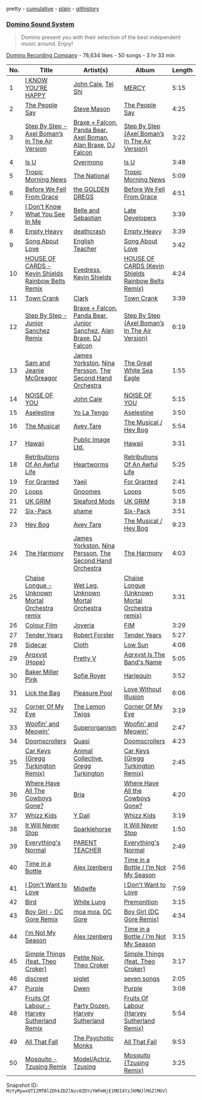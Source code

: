 pretty - [cumulative](/playlists/cumulative/2nSEYi9ueqDn2wxo1Tmceg.md) - [plain](/playlists/plain/2nSEYi9ueqDn2wxo1Tmceg) - [githistory](https://github.githistory.xyz/mackorone/spotify-playlist-archive/blob/main/playlists/plain/2nSEYi9ueqDn2wxo1Tmceg)

### [Domino Sound System](https://open.spotify.com/playlist/2nSEYi9ueqDn2wxo1Tmceg)

> Domino present you with their selection of the best independent music around\. Enjoy!

[Domino Recording Company](https://open.spotify.com/user/dominorecords) - 78,634 likes - 50 songs - 3 hr 33 min

| No. | Title | Artist(s) | Album | Length |
|---|---|---|---|---|
| 1 | [I KNOW YOU'RE HAPPY](https://open.spotify.com/track/1CqVFbRdk0DbvRsW5Dx5Cr) | [John Cale](https://open.spotify.com/artist/5MWBg16f5UYiaSlyVhzlIW), [Tei Shi](https://open.spotify.com/artist/1xcMOgFUM1IYZE22YjCvsL) | [MERCY](https://open.spotify.com/album/0kRucvv6YTD7EJ0jduNmD0) | 5:15 |
| 2 | [The People Say](https://open.spotify.com/track/51Xf6j7GapMJDWO0NXLS7T) | [Steve Mason](https://open.spotify.com/artist/4ieS1hHc74D9RXhkyoriDU) | [The People Say](https://open.spotify.com/album/0vWRvfBYsFjZZ3dxCmoGMf) | 4:25 |
| 3 | [Step By Step \- Axel Boman’s In The Air Version](https://open.spotify.com/track/4rOUCnPgp5QW9uAkAReJUa) | [Braxe + Falcon](https://open.spotify.com/artist/10sZHUBkoiCLucz4bbCEBA), [Panda Bear](https://open.spotify.com/artist/1R84VlXnFFULOsWWV8IrCQ), [Axel Boman](https://open.spotify.com/artist/59qo8jHDlC1i30HVjQQW3O), [Alan Braxe](https://open.spotify.com/artist/24JRvbKfTcF2x7c2kCCJrW), [DJ Falcon](https://open.spotify.com/artist/7mLoDOOVW8VlPUTii10xH5) | [Step By Step \(Axel Boman’s In The Air Version\)](https://open.spotify.com/album/5cOYhU6gw1uoUpLrbp6zE9) | 3:22 |
| 4 | [Is U](https://open.spotify.com/track/4Z3RGx7Be5plLoIw7i83wX) | [Overmono](https://open.spotify.com/artist/01PnN11ovfen6xUOHfNpn3) | [Is U](https://open.spotify.com/album/4jO5B8uUoYusn8Yb8iSoVo) | 3:48 |
| 5 | [Tropic Morning News](https://open.spotify.com/track/6TZ6vaiyYeMZzPef9hvnZL) | [The National](https://open.spotify.com/artist/2cCUtGK9sDU2EoElnk0GNB) | [Tropic Morning News](https://open.spotify.com/album/3XBBiy4lTb6ov7GNZZe8eJ) | 5:09 |
| 6 | [Before We Fell From Grace](https://open.spotify.com/track/0Ifom3QrLplQBsCTP5J4qX) | [the GOLDEN DREGS](https://open.spotify.com/artist/5HS4BCPnb2zYSwsmXunf8d) | [Before We Fell From Grace](https://open.spotify.com/album/7xoC815gar0ukkCYPJj36q) | 4:51 |
| 7 | [I Don't Know What You See In Me](https://open.spotify.com/track/7J5SzaSQNqs07QGps3Lj9z) | [Belle and Sebastian](https://open.spotify.com/artist/4I2BJf80C0skQpp1sQmA0h) | [Late Developers](https://open.spotify.com/album/7LJdM0B6bp0H78AN7cwqHp) | 3:39 |
| 8 | [Empty Heavy](https://open.spotify.com/track/7k7qOmiSsynXcqVNhTrHJK) | [deathcrash](https://open.spotify.com/artist/7m7gr3M1p4S92xuwXvorEH) | [Empty Heavy](https://open.spotify.com/album/5KyOCe2mY9u322n5DvfJJv) | 3:39 |
| 9 | [Song About Love](https://open.spotify.com/track/0qeupsSDLPTk2j8aU8prNI) | [English Teacher](https://open.spotify.com/artist/5H9IFTRxSICj24uxO15ScU) | [Song About Love](https://open.spotify.com/album/1Bnv0p3eZKXZw2oTvtJiHq) | 3:42 |
| 10 | [HOUSE OF CARDS \- Kevin Shields Rainbow Belts Remix](https://open.spotify.com/track/1342lydTRFUBMIcS0dTdk1) | [Eyedress](https://open.spotify.com/artist/3XxNRirzbjfLdDli06zMaB), [Kevin Shields](https://open.spotify.com/artist/6egkD3KNbPuvrNLuWpB0bM) | [HOUSE OF CARDS \(Kevin Shields Rainbow Belts Remix\)](https://open.spotify.com/album/0wxL3up90d20n6m5Tqg0YO) | 4:24 |
| 11 | [Town Crank](https://open.spotify.com/track/22vvBm5jkauc9gezTFOWxL) | [Clark](https://open.spotify.com/artist/6kic5bCjlohhDn9KzXbOta) | [Town Crank](https://open.spotify.com/album/4ucmN2JDOaWFHQ8ApgPaaY) | 3:39 |
| 12 | [Step By Step \- Junior Sanchez Remix](https://open.spotify.com/track/2ye32lVeQdG9DcakKSq0qa) | [Braxe + Falcon](https://open.spotify.com/artist/10sZHUBkoiCLucz4bbCEBA), [Panda Bear](https://open.spotify.com/artist/1R84VlXnFFULOsWWV8IrCQ), [Junior Sanchez](https://open.spotify.com/artist/31ZNfGVEEcI9CyicPVJQni), [Alan Braxe](https://open.spotify.com/artist/24JRvbKfTcF2x7c2kCCJrW), [DJ Falcon](https://open.spotify.com/artist/7mLoDOOVW8VlPUTii10xH5) | [Step By Step \(Axel Boman’s In The Air Version\)](https://open.spotify.com/album/5cOYhU6gw1uoUpLrbp6zE9) | 6:19 |
| 13 | [Sam and Jeanie McGreagor](https://open.spotify.com/track/4GZxOH1P8EdjJyEZY0SfPo) | [James Yorkston](https://open.spotify.com/artist/53aQwuzlyn4vxxUs6Edlqw), [Nina Persson](https://open.spotify.com/artist/4nHhXbMpzESguKp9QHap0c), [The Second Hand Orchestra](https://open.spotify.com/artist/452vqsM2fVxZN37P1BZEFh) | [The Great White Sea Eagle](https://open.spotify.com/album/3sE3Ya11uxwRYdeMQNkePS) | 1:55 |
| 14 | [NOISE OF YOU](https://open.spotify.com/track/1LYjD6mxYddoAymI2Qq2YY) | [John Cale](https://open.spotify.com/artist/5MWBg16f5UYiaSlyVhzlIW) | [NOISE OF YOU](https://open.spotify.com/album/20pMri0ddvWd39kpDSSjgl) | 5:15 |
| 15 | [Aselestine](https://open.spotify.com/track/2M7TQ7SQVGxLhIV43yTN8I) | [Yo La Tengo](https://open.spotify.com/artist/5hAhrnb0Ch4ODwWu4tsbpi) | [Aselestine](https://open.spotify.com/album/3YO4xzqS7a56VCkqxgsoy2) | 3:50 |
| 16 | [The Musical](https://open.spotify.com/track/5x5aqkqUDMdaFEEzuOTt7X) | [Avey Tare](https://open.spotify.com/artist/0yJolfjqzHfNbr9IoBSndu) | [The Musical / Hey Bog](https://open.spotify.com/album/2NH3n58J1Zvabciudok71a) | 5:54 |
| 17 | [Hawaii](https://open.spotify.com/track/2o9V6yNke9vPJTCSmCuqmO) | [Public Image Ltd.](https://open.spotify.com/artist/70MMkLXtue3Edj3RJhJkYp) | [Hawaii](https://open.spotify.com/album/08vmxo6IESNVrtR2Hrap7j) | 3:31 |
| 18 | [Retributions Of An Awful Life](https://open.spotify.com/track/7izjWViB7fRzSXuKGoYc6C) | [Heartworms](https://open.spotify.com/artist/1slmc4uUMOsz7J3pQqeWPP) | [Retributions Of An Awful Life](https://open.spotify.com/album/49aSnKrEZ3n4drbd78jUsy) | 5:25 |
| 19 | [For Granted](https://open.spotify.com/track/61h5rJ790Vov9ks2Vut5mo) | [Yaeji](https://open.spotify.com/artist/2RqrWplViWHSGLzlhmDcbt) | [For Granted](https://open.spotify.com/album/451l9odp6JqepvnwoFRqtQ) | 2:41 |
| 20 | [Loops](https://open.spotify.com/track/0jKIvqhXB5DWEAmKxroQbb) | [Gnoomes](https://open.spotify.com/artist/3a4IiCnFeozUcEPbCREbII) | [Loops](https://open.spotify.com/album/4NCXAFM4oZjsYtV4mZOT4l) | 5:05 |
| 21 | [UK GRIM](https://open.spotify.com/track/42ai7rZ6KEHztOYSVp2z58) | [Sleaford Mods](https://open.spotify.com/artist/0otAqZw8htTsGHfqR491Yh) | [UK GRIM](https://open.spotify.com/album/4nlVzlGL7OHDOhST7U4QiJ) | 3:18 |
| 22 | [Six\-Pack](https://open.spotify.com/track/4m6CLhBh46R33ELYBRa7ge) | [shame](https://open.spotify.com/artist/4IeWU3NYBI9mISFVhzXG8f) | [Six\-Pack](https://open.spotify.com/album/3w357KurjmtsRZhooOMjgI) | 3:51 |
| 23 | [Hey Bog](https://open.spotify.com/track/5lWL2HZ9MMCFLpgeM1htpP) | [Avey Tare](https://open.spotify.com/artist/0yJolfjqzHfNbr9IoBSndu) | [The Musical / Hey Bog](https://open.spotify.com/album/2NH3n58J1Zvabciudok71a) | 9:23 |
| 24 | [The Harmony](https://open.spotify.com/track/4bWoizeurWxioIenJkguM6) | [James Yorkston](https://open.spotify.com/artist/53aQwuzlyn4vxxUs6Edlqw), [Nina Persson](https://open.spotify.com/artist/4nHhXbMpzESguKp9QHap0c), [The Second Hand Orchestra](https://open.spotify.com/artist/452vqsM2fVxZN37P1BZEFh) | [The Harmony](https://open.spotify.com/album/4kpZBm6XlD1TZRU220lj9i) | 4:03 |
| 25 | [Chaise Longue \- Unknown Mortal Orchestra remix](https://open.spotify.com/track/63HfmTwWZVD3nk34OFJv05) | [Wet Leg](https://open.spotify.com/artist/2TwOrUcYnAlIiKmVQkkoSZ), [Unknown Mortal Orchestra](https://open.spotify.com/artist/1LeVJ5GPeYDOVUjxx1y7Rp) | [Chaise Longue \(Unknown Mortal Orchestra remix\)](https://open.spotify.com/album/5gvFcI6l6RL3OHOlJevdgn) | 3:31 |
| 26 | [Colour Film](https://open.spotify.com/track/408Oa7QcbMemnKRH0nqdI9) | [Joyeria](https://open.spotify.com/artist/4mECc7MwRyuIDdZdXRi5SB) | [FIM](https://open.spotify.com/album/4loc7PLJawnWniKqzVts2u) | 3:29 |
| 27 | [Tender Years](https://open.spotify.com/track/4f8sKdJvq6iyI9guVa5Nnc) | [Robert Forster](https://open.spotify.com/artist/4yvuCAFk8vERXXBf138h8S) | [Tender Years](https://open.spotify.com/album/1nOU9Cn6UmSK8BUC7qAmBf) | 5:27 |
| 28 | [Sidecar](https://open.spotify.com/track/5vklbIHGsIjPDoMCWxywQ6) | [Cloth](https://open.spotify.com/artist/3ZKUFIrYS6aAgIxu5AfTX5) | [Low Sun](https://open.spotify.com/album/0fTZP7gmHSRrU5uBEPdrcL) | 4:08 |
| 29 | [Arqxvst \(Hope\)](https://open.spotify.com/track/4AxI2quttaA3cOAucg9sPp) | [Pretty V](https://open.spotify.com/artist/7bYrSokOzrKQjswYHevxMy) | [Aqrxvst Is The Band's Name](https://open.spotify.com/album/3OctoMpjK0QHnRqEYwITDB) | 5:05 |
| 30 | [Baker Miller Pink](https://open.spotify.com/track/3ctU6TBfcYdMhcSW4FPxG6) | [Sofie Royer](https://open.spotify.com/artist/2P2BXSc0Wxpf10Fpno38rl) | [Harlequin](https://open.spotify.com/album/4KWRSlFGJVcctCYzwyII38) | 3:52 |
| 31 | [Lick the Bag](https://open.spotify.com/track/0wRBKS4WWdAGZ90I7JD7kp) | [Pleasure Pool](https://open.spotify.com/artist/5UGoQ01tPHH2Cy3KGYaIx3) | [Love Without Illusion](https://open.spotify.com/album/659CQA2rGuSmOrEDZl5zAH) | 6:06 |
| 32 | [Corner Of My Eye](https://open.spotify.com/track/5DDMzzHlpUmZ6ILqZgJFyL) | [The Lemon Twigs](https://open.spotify.com/artist/7eYZSXnQVCODCVmTV8Hk2T) | [Corner Of My Eye](https://open.spotify.com/album/35dYg8knLqL6z2KqA3n5Gs) | 3:19 |
| 33 | [Woofin' and Meowin'](https://open.spotify.com/track/1HiNADnfOiQW8yUBO2ldF2) | [Superorganism](https://open.spotify.com/artist/0Wkm45quqfx3NepJpXDvwE) | [Woofin' and Meowin'](https://open.spotify.com/album/3BSOkIhSXwjvq70aPX3rLZ) | 2:47 |
| 34 | [Doomscrollers](https://open.spotify.com/track/65TxQkmxPrkLujVZjjWLj8) | [Quasi](https://open.spotify.com/artist/0fiUV7n91Qqmgln2vQMVdO) | [Doomscrollers](https://open.spotify.com/album/0i9pDfwACtlX4kkXd9tE6I) | 4:23 |
| 35 | [Car Keys \(Gregg Turkington Remix\)](https://open.spotify.com/track/2C7Zot6L1px2Fi3SfXtJch) | [Animal Collective](https://open.spotify.com/artist/4kwxTgCKMipBKhSnEstNKj), [Gregg Turkington](https://open.spotify.com/artist/3obBKxZTOzPV65MAJfTAgz) | [Car Keys \(Gregg Turkington Remix\)](https://open.spotify.com/album/1Q0SfnJ4uAHsaU0oKOoS12) | 2:45 |
| 36 | [Where Have All The Cowboys Gone?](https://open.spotify.com/track/108OIS5jep6kMSLJ6yf4cc) | [Bria](https://open.spotify.com/artist/7f71lxhHip9KvlOVpwtWm3) | [Where Have All the Cowboys Gone?](https://open.spotify.com/album/4ZuBJsJFKXabAqCOpLYhBY) | 4:20 |
| 37 | [Whizz Kids](https://open.spotify.com/track/2fsvVkilWkNwnkD7mI3P37) | [Y Dail](https://open.spotify.com/artist/6T9JiCJWBompfb0R2KJZKI) | [Whizz Kids](https://open.spotify.com/album/4yygSaoyTJz4OPiXt0z4Jt) | 3:19 |
| 38 | [It Will Never Stop](https://open.spotify.com/track/7AbtmOXWdVNzh2NGX1mMqv) | [Sparklehorse](https://open.spotify.com/artist/64tVHZVSAZhDEiOJxnb6hE) | [It Will Never Stop](https://open.spotify.com/album/2BTHmANiamvDEZOUoSIP9t) | 1:50 |
| 39 | [Everything's Normal](https://open.spotify.com/track/1OD0QKUOMZN26FRN6GWlXo) | [PARENT TEACHER](https://open.spotify.com/artist/1ZF7sZoCluOISW7vSPrfkY) | [Everything's Normal](https://open.spotify.com/album/4noqCg2fjRJjaQh2CE1cSk) | 2:49 |
| 40 | [Time in a Bottle](https://open.spotify.com/track/5rhbgHAhy60heWfXCrUmHP) | [Alex Izenberg](https://open.spotify.com/artist/0gFVZqXqhdX8Obteqob5vE) | [Time in a Bottle / I’m Not My Season](https://open.spotify.com/album/1jD8MNqELrC0uNWhNLhF9E) | 2:56 |
| 41 | [I Don't Want to Love](https://open.spotify.com/track/3doqa1kWQX5I0jfjhjIeiL) | [Midwife](https://open.spotify.com/artist/5vjIHa1u3TnOlDvVDR9qQa) | [I Don't Want to Love](https://open.spotify.com/album/4MPNaNP0sqLNvmnRgZClaN) | 7:59 |
| 42 | [Bird](https://open.spotify.com/track/3VJ5OHIiVjvxj7vN3SlbFd) | [White Lung](https://open.spotify.com/artist/2iT2Fmot4VzWgdOTgp3j9M) | [Premonition](https://open.spotify.com/album/2GOtfNmU1wjE1JkTdL7ylu) | 3:15 |
| 43 | [Boy Girl \- DC Gore Remix](https://open.spotify.com/track/0fTP0rSECgHqWkC9Xk4vXb) | [moa moa](https://open.spotify.com/artist/1VC1fSNmQ7dzRFMYlEuurc), [DC Gore](https://open.spotify.com/artist/6Z9iK220pst9ExbutivPI6) | [Boy Girl \(DC Gore Remix\)](https://open.spotify.com/album/6yEdDliRNjMrmVA0ZfLBWQ) | 4:34 |
| 44 | [I’m Not My Season](https://open.spotify.com/track/2U48shTX8FoiDa3tNMRlKt) | [Alex Izenberg](https://open.spotify.com/artist/0gFVZqXqhdX8Obteqob5vE) | [Time in a Bottle / I’m Not My Season](https://open.spotify.com/album/1jD8MNqELrC0uNWhNLhF9E) | 3:15 |
| 45 | [Simple Things \(feat\. Theo Croker\)](https://open.spotify.com/track/1Q8JyxW2AUpKtqScjz1hkT) | [Petite Noir](https://open.spotify.com/artist/4dGwtd1FYag1VY1vaR1U8y), [Theo Croker](https://open.spotify.com/artist/7iUF39q93Xixo33E6IvNYm) | [Simple Things \(feat\. Theo Croker\)](https://open.spotify.com/album/2F2e3hezMEppcvVpZ949WR) | 3:17 |
| 46 | [discreet](https://open.spotify.com/track/0f7tActmPGO7AyO4iQsjOP) | [piglet](https://open.spotify.com/artist/4AIvNjE7HJplcY1MxJplmP) | [seven songs](https://open.spotify.com/album/6EdNh4gZ8wWePCXwmQXnP8) | 2:05 |
| 47 | [Purple](https://open.spotify.com/track/5ZCPxcGz6odTE8m3UBgk6w) | [Dwen](https://open.spotify.com/artist/6HBC1vvrpaB0Zg9944uRCk) | [Purple](https://open.spotify.com/album/6vAWQYJxT0bTE2G8sX5cfT) | 3:08 |
| 48 | [Fruits Of Labour \- Harvey Sutherland Remix](https://open.spotify.com/track/76x1mEPdwqlPsjmUgiIW6k) | [Party Dozen](https://open.spotify.com/artist/5LeiYFiAx31mpoPKxdOLOm), [Harvey Sutherland](https://open.spotify.com/artist/4CxFlJDif0atTK3gZebcEf) | [Fruits Of Labour \(Harvey Sutherland Remix\)](https://open.spotify.com/album/1eobMd1WqmlVo37YgC0Vwv) | 5:54 |
| 49 | [All That Fall](https://open.spotify.com/track/0zJhOHdEjeqtIkQeXTqv2B) | [The Psychotic Monks](https://open.spotify.com/artist/7GB1a2GjXTCbTtdSv3NTPy) | [All That Fall](https://open.spotify.com/album/7N3iht16OHxgfqFmdJzYZW) | 9:53 |
| 50 | [Mosquito \- Tzusing Remix](https://open.spotify.com/track/0rb1Ngna2bumcUf4YCUeNv) | [Model/Actriz](https://open.spotify.com/artist/7gdb1IQFHFQqCc5KoLTYNC), [Tzusing](https://open.spotify.com/artist/7Ifvnt1HhJ0b1QwOxLAu2s) | [Mosquito \(Tzusing Remix\)](https://open.spotify.com/album/2x0cKKk9b9zlBKJLcWyWag) | 3:25 |

Snapshot ID: `MzYyMywxOTI2MTBlZDhkZDZlNzc0ZDYzYWFmNjE1MDI4YzJkMWJlMGZlMGVl`
